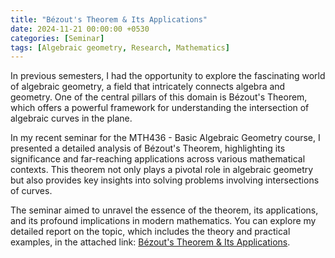 ```yaml
---
title: "Bézout's Theorem & Its Applications"
date: 2024-11-21 00:00:00 +0530
categories: [Seminar]
tags: [Algebraic geometry, Research, Mathematics]
---
```


In previous semesters, I had the opportunity to explore the fascinating world of algebraic geometry, a field that intricately connects algebra and geometry. One of the central pillars of this domain is Bézout's Theorem, which offers a powerful framework for understanding the intersection of algebraic curves in the plane.

In my recent seminar for the MTH436 - Basic Algebraic Geometry course, I presented a detailed analysis of Bézout's Theorem, highlighting its significance and far-reaching applications across various mathematical contexts. This theorem not only plays a pivotal role in algebraic geometry but also provides key insights into solving problems involving intersections of curves.

The seminar aimed to unravel the essence of the theorem, its applications, and its profound implications in modern mathematics. You can explore my detailed report on the topic, which includes the theory and practical examples, in the attached link: [Bézout's Theorem & Its Applications](https://github.com/praneatdata/BezoutsTheorem/blob/main/B%C3%A9zout_s_Theorem___Its_Applications_Praneat_Data.pdf).
